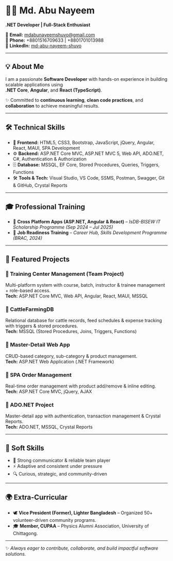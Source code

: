 # 👨‍💻 Md. Abu Nayeem  
**.NET Developer | Full-Stack Enthusiast**  

📧 **Email:** mdabunayeemshuvo@gmail.com  
📱 **Phone:** +8801516709633 | +8801701013988  
🔗 **LinkedIn:** [md-abu-nayeem-shuvo](https://www.linkedin.com/in/md-abu-nayeem-shuvo)  

---

## 💡 About Me  
I am a passionate **Software Developer** with hands-on experience in building scalable applications using  
**.NET Core**, **Angular**, and **React (TypeScript)**.  

✨ Committed to **continuous learning**, **clean code practices**, and **collaboration** to achieve meaningful results.  

---

## 🛠️ Technical Skills  

- 🎨 **Frontend:** HTML5, CSS3, Bootstrap, JavaScript, jQuery, Angular, React, MAUI, SPA Development  
- ⚙️ **Backend:** ASP.NET Core MVC, ASP.NET MVC 5, Web API, ADO.NET, C#, Authentication & Authorization  
- 🗄️ **Database:** MSSQL, EF Core, Stored Procedures, Queries, Triggers, Functions  
- 🛠️ **Tools & Tech:** Visual Studio, VS Code, SSMS, Postman, Swagger, Git & GitHub, Crystal Reports  

---

## 🎓 Professional Training  

- 📘 **Cross Platform Apps (ASP.NET, Angular & React)** – *IsDB-BISEW IT Scholarship Programme (Sep 2024 – Jul 2025)*  
- 🎯 **Job Readiness Training** – *Career Hub, Skills Development Programme (BRAC, 2024)*  

---

## 📂 Featured Projects  

### 🔹 Training Center Management (Team Project)  
Multi-platform system with course, batch, instructor & trainee management + role-based access.  
**Tech:** ASP.NET Core MVC, Web API, Angular, React, MAUI, MSSQL  

### 🔹 CattleFarmingDB  
Relational database for cattle records, feed schedules & expense tracking with triggers & stored procedures.  
**Tech:** MSSQL (Stored Procedures, Joins, Triggers, Functions)  

### 🔹 Master-Detail Web App  
CRUD-based category, sub-category & product management.  
**Tech:** ASP.NET Web Application (.NET Framework)  

### 🔹 SPA Order Management  
Real-time order management with product add/remove & inline editing.  
**Tech:** ASP.NET Core MVC, jQuery, AJAX  

### 🔹 ADO.NET Project  
Master-detail app with authentication, transaction management & Crystal Reports.  
**Tech:** ADO.NET, MSSQL, Crystal Reports  

---

## 🤝 Soft Skills  

- 💬 Strong communicator & reliable team player  
- ⚡ Adaptive and consistent under pressure  
- 🔍 Curious, strategic, and community-driven  

---

## 🌍 Extra-Curricular  

- 🕊️ **Vice President (Former), Lighter Bangladesh** – Organized 50+ volunteer-driven community programs.  
- 🎓 **Member, CUPAA** – Physics Alumni Association, University of Chittagong.  

---

✨ *Always eager to contribute, collaborate, and build impactful software solutions.*  
